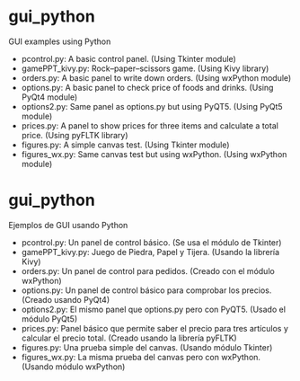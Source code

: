 <h1>gui_python</h1>
<p>GUI examples using Python</p>

<ul>
<li>pcontrol.py: A basic control panel. (Using Tkinter module)</li>
<li>gamePPT_kivy.py: Rock–paper–scissors game. (Using Kivy library)</li>
<li>orders.py: A basic panel to write down orders. (Using wxPython module)</li>
<li>options.py: A basic panel to check price of foods and drinks. (Using PyQt4 module)</li>
<li>options2.py: Same panel as options.py but using PyQT5. (Using PyQt5 module)</li>
<li>prices.py: A panel to show prices for three items and calculate a total price. (Using pyFLTK library)</li>
<li>figures.py: A simple canvas test. (Using Tkinter module)</li>
<li>figures_wx.py: Same canvas test but using wxPython. (Using wxPython module)</li>
</ul>

<h1>gui_python</h1>
<p>Ejemplos de GUI usando Python</p>

<ul>
<li>pcontrol.py: Un panel de control básico. (Se usa el módulo de Tkinter)</li>
<li>gamePPT_kivy.py: Juego de Piedra, Papel y Tijera. (Usando la librería Kivy)</li>
<li>orders.py: Un panel de control para pedidos. (Creado con el módulo wxPython)</li>
<li>options.py: Un panel de control básico para comprobar los precios. (Creado usando PyQt4)</li>
<li>options2.py: El mismo panel que options.py pero con PyQT5. (Usado el módulo PyQt5)</li>
<li>prices.py: Panel básico que permite saber el precio para tres artículos y calcular el precio total. (Creado usando la librería pyFLTK)</li>
<li>figures.py: Una prueba simple del canvas. (Usando módulo Tkinter)</li>
<li>figures_wx.py: La misma prueba del canvas pero con wxPython. (Usando módulo wxPython)</li>
</ul>
